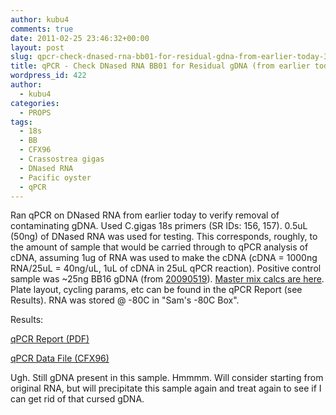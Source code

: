 ```yaml
---
author: kubu4
comments: true
date: 2011-02-25 23:46:32+00:00
layout: post
slug: qpcr-check-dnased-rna-bb01-for-residual-gdna-from-earlier-today-3
title: qPCR - Check DNased RNA BB01 for Residual gDNA (from earlier today)
wordpress_id: 422
author:
  - kubu4
categories:
  - PROPS
tags:
  - 18s
  - BB
  - CFX96
  - Crassostrea gigas
  - DNased RNA
  - Pacific oyster
  - qPCR
---
```


Ran qPCR on DNased RNA from earlier today to verify removal of contaminating gDNA. Used C.gigas 18s primers (SR IDs: 156, 157). 0.5uL (50ng) of DNased RNA was used for testing. This corresponds, roughly, to the amount of sample that would be carried through to qPCR analysis of cDNA, assuming 1ug of RNA was used to make the cDNA (cDNA = 1000ng RNA/25uL = 40ng/uL, 1uL of cDNA in 25uL qPCR reaction). Positive control sample was ~25ng BB16 gDNA (from [20090519](/Sam%27s+Working+Notebook+Jan-May+2009#sjw20090519)). [Master mix calcs are here](http://eagle.fish.washington.edu/Arabidopsis/Notebook%20Workup%20Files/20110225-01.jpg). Plate layout, cycling params, etc can be found in the qPCR Report (see Results). RNA was stored @ -80C in "Sam's -80C Box".

Results:

[ qPCR Report (PDF)](http://eagle.fish.washington.edu/Arabidopsis/qPCR/Roberts%20Lab_2011-02-25%2011-53-02_CC009827.pdf)

[ qPCR Data File (CFX96)](http://eagle.fish.washington.edu/Arabidopsis/qPCR/Roberts%20Lab_2011-02-25%2011-53-02_CC009827.pcrd)

Ugh. Still gDNA present in this sample. Hmmmm. Will consider starting from original RNA, but will precipitate this sample again and treat again to see if I can get rid of that cursed gDNA.

